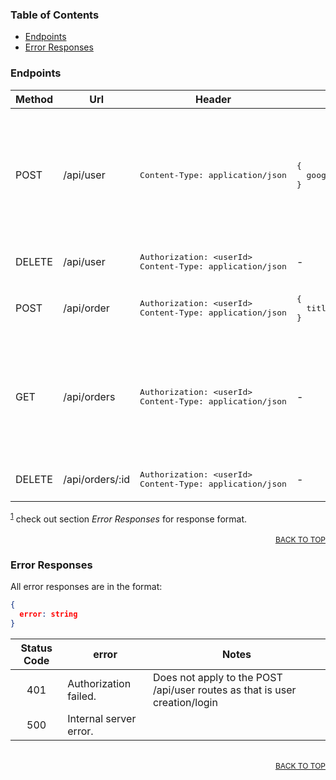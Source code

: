 ### Table of Contents

- [Endpoints](#endpoints)
- [Error Responses](#error-responses)


### Endpoints

<table>
  <thead>
    <tr>
      <th>Method</th>
      <th>Url</th>
      <th>Header</th>
      <th>Body</th>
      <th>Response</th>
    </tr>
  </thead>
  <tbody>
    <tr>
      <td>POST</td>
      <td>/api/user</td>
      <td><pre>Content-Type: application/json</pre></td>
      <td>
<pre>
{
  googleIdToken: string
}
</pre>
      </td>
      <td>
<pre>
status: 200
body:
{
  userId: string,
  name: string,
  email: string,
  pfp: string
}
</pre>
or <em>status code 201</em> for a returning user. <br>
or <em>error code 400</em> for missing field 'googleIdToken'. <sup id='endpoints-footnote1-ref'><a href="#endpoints-footnote1" >1</a></sup>
      </td>
    </tr>
    <tr>
      <td>DELETE</td>
      <td>/api/user</td>
      <td>        <pre>
Authorization: &lt;userId>
Content-Type: application/json
</pre></td>
      <td>-</td>
      <td><pre>status: 204</pre></td>
    </tr>
    <tr>
      <td>POST</td>
      <td>/api/order</td>
      <td>
      <pre>
Authorization: &lt;userId>
Content-Type: application/json
</pre></td>
      <td>
      <pre>
{
  title: string
}
</pre></td>
      <td>
      <pre>
status: 201
</pre>
or <em>error code 400</em> for missing field 'title'
      </td>
    </tr>
    <tr>
      <td>GET</td>
      <td>/api/orders</td>
      <td>
      <pre>
Authorization: &lt;userId>
Content-Type: application/json
</pre></td>
      <td>-</td>
      <td>
<pre>
status: 200
body:
[
  {
    "orderId": "string",
    "title": "string",
    "createdAt": "string",
    "deliveredAt": "string (optional)"
  }
]

</pre>
      </td>
    </tr>
    <tr>
      <td>DELETE</td>
      <td>/api/orders/:id</td>
      <td>
      <pre>
Authorization: &lt;userId>
Content-Type: application/json
</pre></td>
      <td>-</td>
      <td>
<pre>
status: 204
</pre>
or <em>error code 404</em> for order not found
      </td>
    </tr>
  </tbody>
</table>
  <sup id="endpoints-footnote1"><a href="#endpoints-footnote1-ref">1</a></sup> check out section <em>Error Responses</em> for response format.

<div style="text-align: right"><br> <a href="#table-of-contents" style="font-size: 12px;">BACK TO TOP</a></div>

<div id="error-responses" style="position: absolute; top: -100px; visibility: hidden;"></div>

### Error Responses

All error responses are in the format:

```json
{
  error: string
}
```

| Status Code | error                  | Notes                                                                      |
| :---------: | ---------------------- | -------------------------------------------------------------------------- |
|     401     | Authorization failed.  | Does not apply to the POST /api/user routes as that is user creation/login |
|     500     | Internal server error. |

<div style="text-align: right"><br> <a href="#table-of-contents" style="font-size: 12px;">BACK TO TOP</a></div>
